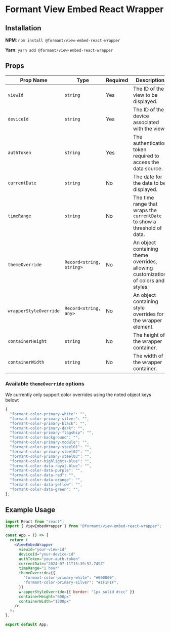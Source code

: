 # Formant View Embed React Wrapper

## Installation

**NPM**: `npm install @formant/view-embed-react-wrapper`

**Yarn**: `yarn add @formant/view-embed-react-wrapper`

## Props

| Prop Name              | Type                     | Required | Description                                                                        |
| ---------------------- | ------------------------ | -------- | ---------------------------------------------------------------------------------- |
| `viewId`               | `string`                 | Yes      | The ID of the view to be displayed.                                                |
| `deviceId`             | `string`                 | Yes      | The ID of the device associated with the view.                                     |
| `authToken`            | `string`                 | Yes      | The authentication token required to access the data source.                       |
| `currentDate`          | `string`                 | No       | The date for the data to be displayed.                                             |
| `timeRange`            | `string`                 | No       | The time range that wraps the `currentDate` to show a threshold of data.           |
| `themeOverride`        | `Record<string, string>` | No       | An object containing theme overrides, allowing customization of colors and styles. |
| `wrapperStyleOverride` | `Record<string, any>`    | No       | An object containing style overrides for the wrapper element.                      |
| `containerHeight`      | `string`                 | No       | The height of the wrapper container.                                               |
| `containerWidth`       | `string`                 | No       | The width of the wrapper container.                                                |

### Available `themeOverride` options

We currently only support color overrides using the noted object keys below:

```js
{
  "formant-color-primary-white": "",
  "formant-color-primary-silver": "",
  "formant-color-primary-black": "",
  "formant-color-primary-dark": "",
  "formant-color-primary-flagship": "",
  "formant-color-background": "",
  "formant-color-primary-module": "",
  "formant-color-primary-steel01": "",
  "formant-color-primary-steel02": "",
  "formant-color-primary-steel03": "",
  "formant-color-highlights-blue": "",
  "formant-color-data-royal-blue": "",
  "formant-color-data-purple": "",
  "formant-color-data-red": "",
  "formant-color-data-orange": "",
  "formant-color-data-yellow": "",
  "formant-color-data-green": "",
};
```

## Example Usage

```jsx
import React from "react";
import { ViewEmbedWrapper } from "@formant/view-embed-react-wrapper";

const App = () => {
  return (
    <ViewEmbedWrapper
      viewId="your-view-id"
      deviceId="your-device-id"
      authToken="your-auth-token"
      currentDate="2024-07-11T15:39:52.749Z"
      timeRange="1 hour"
      themeOverride={{
        "formant-color-primary-white": "#000000",
        "formant-color-primary-silver": "#1F1F1F",
      }}
      wrapperStyleOverride={{ border: "1px solid #ccc" }}
      containerHeight="600px"
      containerWidth="1200px"
    />
  );
};

export default App;
```
